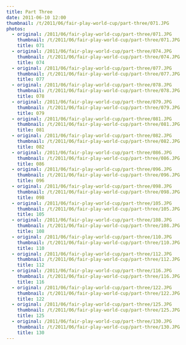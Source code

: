 ```yaml
---
title: Part Three
date: 2011-06-10 12:00
thumbnail: /t/2011/06/fair-play-world-cup/part-three/071.JPG
photos:
  - original: /2011/06/fair-play-world-cup/part-three/071.JPG
    thumbnail: /t/2011/06/fair-play-world-cup/part-three/071.JPG
    title: 071
  - original: /2011/06/fair-play-world-cup/part-three/074.JPG
    thumbnail: /t/2011/06/fair-play-world-cup/part-three/074.JPG
    title: 074
  - original: /2011/06/fair-play-world-cup/part-three/077.JPG
    thumbnail: /t/2011/06/fair-play-world-cup/part-three/077.JPG
    title: 077
  - original: /2011/06/fair-play-world-cup/part-three/078.JPG
    thumbnail: /t/2011/06/fair-play-world-cup/part-three/078.JPG
    title: 078
  - original: /2011/06/fair-play-world-cup/part-three/079.JPG
    thumbnail: /t/2011/06/fair-play-world-cup/part-three/079.JPG
    title: 079
  - original: /2011/06/fair-play-world-cup/part-three/081.JPG
    thumbnail: /t/2011/06/fair-play-world-cup/part-three/081.JPG
    title: 081
  - original: /2011/06/fair-play-world-cup/part-three/082.JPG
    thumbnail: /t/2011/06/fair-play-world-cup/part-three/082.JPG
    title: 082
  - original: /2011/06/fair-play-world-cup/part-three/086.JPG
    thumbnail: /t/2011/06/fair-play-world-cup/part-three/086.JPG
    title: 086
  - original: /2011/06/fair-play-world-cup/part-three/096.JPG
    thumbnail: /t/2011/06/fair-play-world-cup/part-three/096.JPG
    title: 096
  - original: /2011/06/fair-play-world-cup/part-three/098.JPG
    thumbnail: /t/2011/06/fair-play-world-cup/part-three/098.JPG
    title: 098
  - original: /2011/06/fair-play-world-cup/part-three/105.JPG
    thumbnail: /t/2011/06/fair-play-world-cup/part-three/105.JPG
    title: 105
  - original: /2011/06/fair-play-world-cup/part-three/108.JPG
    thumbnail: /t/2011/06/fair-play-world-cup/part-three/108.JPG
    title: 108
  - original: /2011/06/fair-play-world-cup/part-three/110.JPG
    thumbnail: /t/2011/06/fair-play-world-cup/part-three/110.JPG
    title: 110
  - original: /2011/06/fair-play-world-cup/part-three/112.JPG
    thumbnail: /t/2011/06/fair-play-world-cup/part-three/112.JPG
    title: 112
  - original: /2011/06/fair-play-world-cup/part-three/116.JPG
    thumbnail: /t/2011/06/fair-play-world-cup/part-three/116.JPG
    title: 116
  - original: /2011/06/fair-play-world-cup/part-three/122.JPG
    thumbnail: /t/2011/06/fair-play-world-cup/part-three/122.JPG
    title: 122
  - original: /2011/06/fair-play-world-cup/part-three/125.JPG
    thumbnail: /t/2011/06/fair-play-world-cup/part-three/125.JPG
    title: 125
  - original: /2011/06/fair-play-world-cup/part-three/130.JPG
    thumbnail: /t/2011/06/fair-play-world-cup/part-three/130.JPG
    title: 130
---
```

